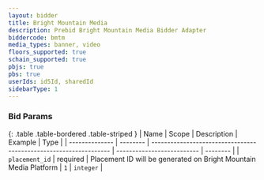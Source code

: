 ```yaml
---
layout: bidder
title: Bright Mountain Media
description: Prebid Bright Mountain Media Bidder Adapter
biddercode: bmtm
media_types: banner, video
floors_supported: true
schain_supported: true
pbjs: true
pbs: true
userIds: id5Id, sharedId
sidebarType: 1
---
```


### Bid Params

{: .table .table-bordered .table-striped }
| Name           | Scope    | Description                                                       | Example                    | Type     |
| -------------- | -------- | ----------------------------------------------------------------- | -------------------------- | -------- |
| `placement_id` | required | Placement ID will be generated on Bright Mountain Media Platform | `1` | `integer` |
